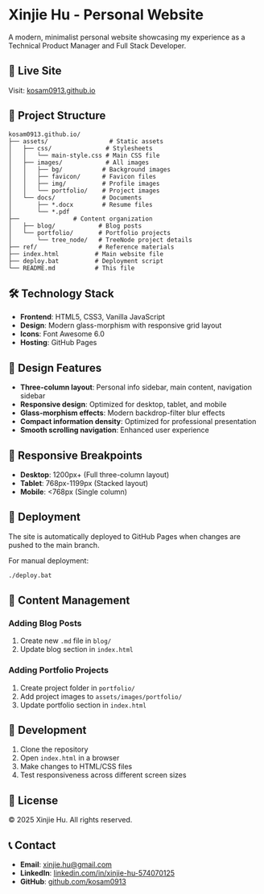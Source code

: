 # Xinjie Hu - Personal Website

A modern, minimalist personal website showcasing my experience as a Technical Product Manager and Full Stack Developer.

## 🚀 Live Site
Visit: [kosam0913.github.io](https://kosam0913.github.io)

## 📁 Project Structure

```
kosam0913.github.io/
├── assets/                 # Static assets
│   ├── css/               # Stylesheets
│   │   └── main-style.css # Main CSS file
│   ├── images/            # All images
│   │   ├── bg/           # Background images
│   │   ├── favicon/      # Favicon files
│   │   ├── img/          # Profile images
│   │   └── portfolio/    # Project images
│   └── docs/             # Documents
│       ├── *.docx        # Resume files
│       └── *.pdf
├──               # Content organization
│   ├── blog/            # Blog posts
│   └── portfolio/       # Portfolio projects
│       └── tree_node/   # TreeNode project details
├── ref/                 # Reference materials
├── index.html          # Main website file
├── deploy.bat          # Deployment script
└── README.md           # This file
```

## 🛠️ Technology Stack

- **Frontend**: HTML5, CSS3, Vanilla JavaScript
- **Design**: Modern glass-morphism with responsive grid layout
- **Icons**: Font Awesome 6.0
- **Hosting**: GitHub Pages

## 🎨 Design Features

- **Three-column layout**: Personal info sidebar, main content, navigation sidebar
- **Responsive design**: Optimized for desktop, tablet, and mobile
- **Glass-morphism effects**: Modern backdrop-filter blur effects
- **Compact information density**: Optimized for professional presentation
- **Smooth scrolling navigation**: Enhanced user experience

## 📱 Responsive Breakpoints

- **Desktop**: 1200px+ (Full three-column layout)
- **Tablet**: 768px-1199px (Stacked layout)
- **Mobile**: <768px (Single column)

## 🚀 Deployment

The site is automatically deployed to GitHub Pages when changes are pushed to the main branch.

For manual deployment:
```bash
./deploy.bat
```

## 📝 Content Management

### Adding Blog Posts
1. Create new `.md` file in `blog/`
2. Update blog section in `index.html`

### Adding Portfolio Projects
1. Create project folder in `portfolio/`
2. Add project images to `assets/images/portfolio/`
3. Update portfolio section in `index.html`

## 🔧 Development

1. Clone the repository
2. Open `index.html` in a browser
3. Make changes to HTML/CSS files
4. Test responsiveness across different screen sizes

## 📄 License

© 2025 Xinjie Hu. All rights reserved.

## 📞 Contact

- **Email**: xinjie.hu@gmail.com
- **LinkedIn**: [linkedin.com/in/xinjie-hu-574070125](https://www.linkedin.com/in/xinjie-hu-574070125/)
- **GitHub**: [github.com/kosam0913](https://github.com/kosam0913) 